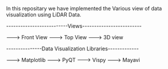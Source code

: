 In this repositary we have implemented the Various view of data visualization using LiDAR Data.

--------------------------Views-------------------------

---> Front View
---> Top View
---> 3D view

---------------Data Visualization Libraries-------------

---> Matplotlib
---> PyQT 
---> Vispy
---> Mayavi
